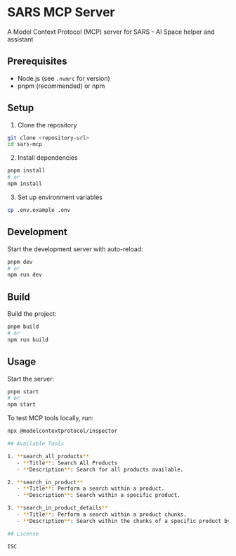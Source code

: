 # SARS MCP Server

A Model Context Protocol (MCP) server for SARS - AI Space helper and assistant

## Prerequisites

- Node.js (see `.nvmrc` for version)
- pnpm (recommended) or npm

## Setup

1. Clone the repository

```bash
git clone <repository-url>
cd sars-mcp
```

2. Install dependencies

```bash
pnpm install
# or
npm install
```

3. Set up environment variables

```bash
cp .env.example .env
```

## Development

Start the development server with auto-reload:

```bash
pnpm dev
# or
npm run dev
```

## Build

Build the project:

```bash
pnpm build
# or
npm run build
```

## Usage

Start the server:

```bash
pnpm start
# or
npm start
```

To test MCP tools locally, run:

```bash
npx @modelcontextprotocol/inspector

## Available Tools

1. **search_all_products**
   - **Title**: Search All Products
   - **Description**: Search for all products available.

2. **search_in_product**
   - **Title**: Perform a search within a product.
   - **Description**: Search within a specific product.

3. **search_in_product_details**
   - **Title**: Perform a search within a product chunks.
   - **Description**: Search within the chunks of a specific product by SKU and partner Id.

## License

ISC
